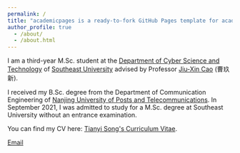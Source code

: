 ```yaml
---
permalink: /
title: "academicpages is a ready-to-fork GitHub Pages template for academic personal websites"
author_profile: true
  - /about/
  - /about.html
---
```


I am a third-year M.Sc. student at the [Department of Cyber Science and Technology](https://cyber.seu.edu.cn/) of [Southeast University](https://www.seu.edu.cn/) advised by Professor [Jiu-Xin Cao](https://cyber.seu.edu.cn/_s303/_t1536/cjx/list.psp) (曹玖新).


I received my B.Sc. degree from the Department of Communication Engineering of [Nanjing University of Posts and Telecommunications](https://www.njupt.edu.cn/). In September 2021, I was admitted to study for a M.Sc. degree at Southeast University without an entrance examination.

You can find my CV here: [Tianyi Song's Curriculum Vitae](master/tlbwsty.github.io/assets/Curriculum_Vitae.pdf).


[Email](mailto:220215382@seu.edu.cn) 




